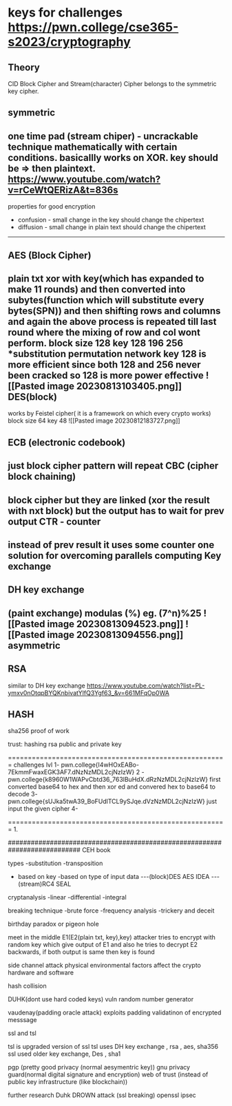 # keys for challenges https://pwn.college/cse365-s2023/cryptography

Theory 
----
CID
Block Cipher and Stream(character) Cipher belongs to the symmetric key cipher.

symmetric
----------------------------
one time pad (stream chiper) - uncrackable technique mathematically with certain conditions. basicallly works on XOR. key should be => then plaintext.
https://www.youtube.com/watch?v=rCeWtQERizA&t=836s
-----------------------------
properties for good encryption
* confusion - small change in the key should change the chipertext
* diffusion - small change in plain text should change the chipertext
-----------------------------
AES (Block Cipher) 
-------------------------
plain txt xor with key(which has expanded to make 11 rounds) and then converted into subytes(function which will substitute every bytes(SPN)) and then shifting rows and columns and again the above process is repeated till last round where the mixing of row and col wont perform.
block size 128
key 128 196 256
*substitution permutation network
key 128 is more efficient since both 128 and 256 never been cracked so 128 is more power effective
![[Pasted image 20230813103405.png]]
DES(block)
------------------
works by Feistel cipher( it is a framework on which every crypto works)
block size 64
key 48
![[Pasted image 20230812183727.png]]

ECB (electronic codebook)
-------
just block cipher 
pattern will repeat
CBC (cipher block chaining)
---
block cipher but they are linked (xor the result with nxt block)
but the output has to wait for prev output
CTR - counter
---
instead of prev result it uses some counter
one solution for overcoming parallels computing
Key exchange
---
DH key exchange
---
(paint exchange)
modulas (%)
eg. (7^n)%25 
![[Pasted image 20230813094523.png]]
![[Pasted image 20230813094556.png]]
asymmetric 
--
RSA
--
similar to DH key exchange
https://www.youtube.com/watch?list=PL-ymxv0nOtqpBYQKnbivatYlfQ3Ygf63_&v=661MFqOp0WA

HASH
--
sha256
proof of work

trust:
hashing
rsa public and private key 

=======================================================
challenges
lvl
1- pwn.college{I4wHOxEABo-7EkmmFwaxEGK3AF7.dNzNzMDL2cjNzIzW}
2 -pwn.college{k8960W1WAPvCbtd36_763lBuHdX.dRzNzMDL2cjNzIzW}
first converted base64 to hex and then xor ed and convered hex to base64 to decode
3- pwn.college{sUJka5twA39_BoFUdlTCL9ySJqe.dVzNzMDL2cjNzIzW}
just input the given cipher
4-


=======================================================
1.

###########################################################################
CEH book

types
-substitution
-transposition
- based on key
-based on type of input data
 ---(block)DES AES IDEA
 ---(stream)RC4  SEAL

cryptanalysis
-linear 
-differential
-integral

breaking technique
-brute force
-frequency analysis
-trickery and deceit


birthday paradox or pigeon hole

meet in the middle
E1(E2(plain txt, key),key)
attacker tries to encrypt with random key which give output of E1
and also he tries to decrypt E2 backwards, if both output is same then key is found

side channel attack 
physical environmental factors affect the crypto hardware and software

hash collision

DUHK(dont use hard coded keys) vuln
random number generator

vaudenay(padding oracle attack)
exploits padding validatinon of encrypted messsage

ssl and tsl

tsl is upgraded version of ssl 
tsl uses DH key exchange , rsa , aes, sha356
ssl used older key exchange, Des , sha1


pgp (pretty good privacy (normal aesymentric key))
gnu privacy guard(normal digital signature and encryption)
web of trust (instead of public key infrastructure (like blockchain))

further research
Duhk
DROWN attack (ssl breaking)
openssl
ipsec